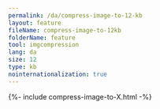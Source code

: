 ```yaml
---
permalink: /da/compress-image-to-12-kb
layout: feature
fileName: compress-image-to-12kb
folderName: feature
tool: imgcompression
lang: da
size: 12
type: kb
nointernationalization: true
---
```

{%- include compress-image-to-X.html -%}       
